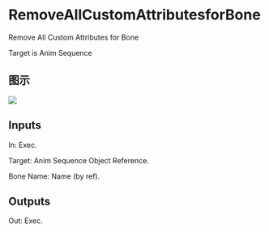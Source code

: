 # RemoveAllCustomAttributesforBone

Remove All Custom Attributes for Bone

Target is Anim Sequence

## 图示

![]($-20221218-18342427.png)

## Inputs

In: Exec.

Target: Anim Sequence Object Reference.

Bone Name: Name (by ref).  

## Outputs

Out: Exec.


